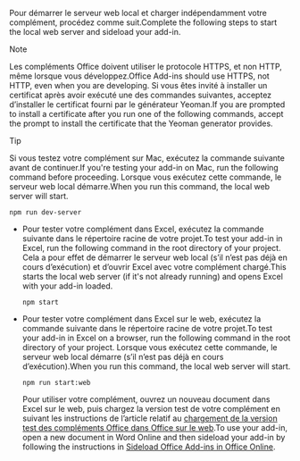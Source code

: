 
<span data-ttu-id="393b1-101">Pour démarrer le serveur web local et charger indépendamment votre complément, procédez comme suit.</span><span class="sxs-lookup"><span data-stu-id="393b1-101">Complete the following steps to start the local web server and sideload your add-in.</span></span>

> [!NOTE]
> <span data-ttu-id="393b1-102">Les compléments Office doivent utiliser le protocole HTTPS, et non HTTP, même lorsque vous développez.</span><span class="sxs-lookup"><span data-stu-id="393b1-102">Office Add-ins should use HTTPS, not HTTP, even when you are developing.</span></span> <span data-ttu-id="393b1-103">Si vous êtes invité à installer un certificat après avoir exécuté une des commandes suivantes, acceptez d’installer le certificat fourni par le générateur Yeoman.</span><span class="sxs-lookup"><span data-stu-id="393b1-103">If you are prompted to install a certificate after you run one of the following commands, accept the prompt to install the certificate that the Yeoman generator provides.</span></span>

> [!TIP]
> <span data-ttu-id="393b1-104">Si vous testez votre complément sur Mac, exécutez la commande suivante avant de continuer.</span><span class="sxs-lookup"><span data-stu-id="393b1-104">If you're testing your add-in on Mac, run the following command before proceeding.</span></span> <span data-ttu-id="393b1-105">Lorsque vous exécutez cette commande, le serveur web local démarre.</span><span class="sxs-lookup"><span data-stu-id="393b1-105">When you run this command, the local web server will start.</span></span>
>
> ```command&nbsp;line
> npm run dev-server
> ```

- <span data-ttu-id="393b1-106">Pour tester votre complément dans Excel, exécutez la commande suivante dans le répertoire racine de votre projet.</span><span class="sxs-lookup"><span data-stu-id="393b1-106">To test your add-in in Excel, run the following command in the root directory of your project.</span></span> <span data-ttu-id="393b1-107">Cela a pour effet de démarrer le serveur web local (s’il n’est pas déjà en cours d’exécution) et d’ouvrir Excel avec votre complément chargé.</span><span class="sxs-lookup"><span data-stu-id="393b1-107">This starts the local web server (if it's not already running) and opens Excel with your add-in loaded.</span></span>

    ```command&nbsp;line
    npm start
    ```

- <span data-ttu-id="393b1-108">Pour tester votre complément dans Excel sur le web, exécutez la commande suivante dans le répertoire racine de votre projet.</span><span class="sxs-lookup"><span data-stu-id="393b1-108">To test your add-in in Excel on a browser, run the following command in the root directory of your project.</span></span> <span data-ttu-id="393b1-109">Lorsque vous exécutez cette commande, le serveur web local démarre (s’il n’est pas déjà en cours d’exécution).</span><span class="sxs-lookup"><span data-stu-id="393b1-109">When you run this command, the local web server will start.</span></span>

    ```command&nbsp;line
    npm run start:web
    ```

    <span data-ttu-id="393b1-110">Pour utiliser votre complément, ouvrez un nouveau document dans Excel sur le web, puis chargez la version test de votre complément en suivant les instructions de l’article relatif au [chargement de la version test des compléments Office dans Office sur le web](../testing/sideload-office-add-ins-for-testing.md#sideload-an-office-add-in-in-office-on-the-web).</span><span class="sxs-lookup"><span data-stu-id="393b1-110">To use your add-in, open a new document in Word Online and then sideload your add-in by following the instructions in [Sideload Office Add-ins in Office Online](../testing/sideload-office-add-ins-for-testing.md#sideload-an-office-add-in-in-office-on-the-web).</span></span>

